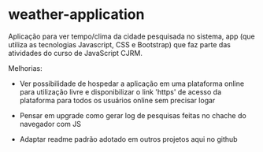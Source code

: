 # weather-application
Aplicação para ver tempo/clima da cidade pesquisada no sistema, app (que utiliza as tecnologias Javascript, CSS e Bootstrap) que faz parte das atividades do curso de JavaScript CJRM. 

Melhorias:

- Ver possibilidade de hospedar a aplicação em uma plataforma online para utilização livre e disponibilizar o link 'https' de acesso da plataforma para todos os usuários online sem precisar logar
 
- Pensar em upgrade como gerar log de pesquisas feitas no chache do navegador com JS

- Adaptar readme padrão adotado em outros projetos aqui no github

